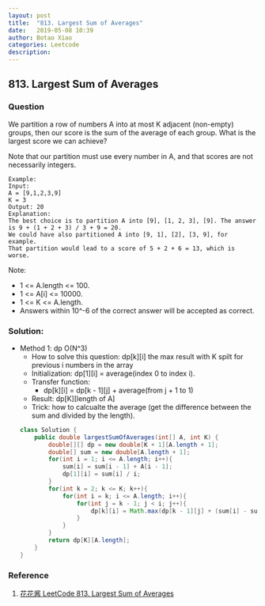 ```yaml
---
layout: post
title:  "813. Largest Sum of Averages"
date:   2019-05-08 10:39
author: Botao Xiao
categories: Leetcode
description:
---
```

## 813. Largest Sum of Averages

### Question
We partition a row of numbers A into at most K adjacent (non-empty) groups, then our score is the sum of the average of each group. What is the largest score we can achieve?

Note that our partition must use every number in A, and that scores are not necessarily integers.

```
Example:
Input: 
A = [9,1,2,3,9]
K = 3
Output: 20
Explanation: 
The best choice is to partition A into [9], [1, 2, 3], [9]. The answer is 9 + (1 + 2 + 3) / 3 + 9 = 20.
We could have also partitioned A into [9, 1], [2], [3, 9], for example.
That partition would lead to a score of 5 + 2 + 6 = 13, which is worse.
```
 
Note:
* 1 <= A.length <= 100.
* 1 <= A[i] <= 10000.
* 1 <= K <= A.length.
* Answers within 10^-6 of the correct answer will be accepted as correct.

### Solution:
* Method 1: dp O(N^3)
    * How to solve this question: dp[k][i] the max result with K spilt for previous i numbers in the array
    * Initialization: dp[1][i] = average(index 0 to index i).
    * Transfer function:
        * dp[k][i] = dp[k - 1][j] + average(from j + 1 to 1)
    * Result: dp[K][length of A]
    * Trick: how to calcualte the average (get the difference between the sum and divided by the length).
    ```Java
    class Solution {
        public double largestSumOfAverages(int[] A, int K) {
            double[][] dp = new double[K + 1][A.length + 1];
            double[] sum = new double[A.length + 1];
            for(int i = 1; i <= A.length; i++){
                sum[i] = sum[i - 1] + A[i - 1];
                dp[1][i] = sum[i] / i;
            }
            for(int k = 2; k <= K; k++){
                for(int i = k; i <= A.length; i++){
                    for(int j = k - 1; j < i; j++){
                        dp[k][i] = Math.max(dp[k - 1][j] + (sum[i] - sum[j]) / (i - j), dp[k][i]);
                    }
                }
            }
            return dp[K][A.length];
        }
    }
    ```

### Reference
1. [花花酱 LeetCode 813. Largest Sum of Averages](http://zxi.mytechroad.com/blog/dynamic-programming/leetcode-813-largest-sum-of-averages/)